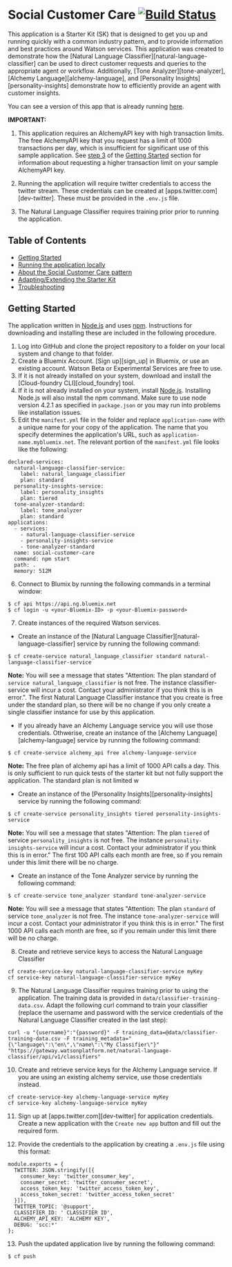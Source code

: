 # Social Customer Care [![Build Status](https://travis-ci.org/watson-developer-cloud/social-customer-care.svg?branch=master)](https://travis-ci.org/watson-developer-cloud/social-customer-care)

This application is a Starter Kit (SK) that is designed to get you up and running quickly with a common industry pattern, and to provide information and best practices around Watson services. This application was created to demonstrate how the [Natural Language Classifier][natural-language-classifier] can be used to direct customer requests and queries to the appropriate agent or workflow. Additionally, [Tone Analyzer][tone-analyzer], [Alchemy Language][alchemy-language], and [Personality Insights][personality-insights] demonstrate how to efficiently provide an agent with customer insights.

You can see a version of this app that is already running [here](https://social-customer-care.mybluemix.net/).

**IMPORTANT:**
1. This application requires an AlchemyAPI key with high transaction limits. The free AlchemyAPI key that you request has a limit of 1000 transactions per day, which is insufficient for significant use of this sample application. See [step 3](#step3) of the [Getting Started](#getting-started) section for information about requesting a higher transaction limit on your sample AlchemyAPI key.

2. Running the application will require twitter credentials to access the twitter stream. These credentials can be created at [apps.twitter.com][dev-twitter]. These must be provided in the `.env.js` file.

3. The Natural Language Classifier requires training prior prior to running the application.

## Table of Contents
 - [Getting Started](#getting-started)
 - [Running the application locally](#running-locally)
 - [About the Social Customer Care pattern](#about-the-social-customer-care-pattern)
 - [Adapting/Extending the Starter Kit](#adaptingextending-the-starter-kit)
 - [Troubleshooting](#troubleshooting)

## Getting Started

  The application written in [Node.js](http://nodejs.org/) and uses [npm](https://www.npmjs.com/). Instructions for downloading and installing these are included in the following procedure.

1. Log into GitHub and clone the project repository to a folder on your local system and change to that folder.
2. Create a Bluemix Account. [Sign up][sign_up] in Bluemix, or use an existing account. Watson Beta or Experimental Services are free to use.
3. If it is not already installed on your system, download and install the [Cloud-foundry CLI][cloud_foundry] tool.
4. If it is not already installed on your system, install [Node.js](http://nodejs.org/). Installing Node.js will also install the npm command. Make sure to use node version 4.2.1 as specified in `package.json` or you may run into problems like installation issues.
5. Edit the `manifest.yml` file in the folder and replace `application-name` with a unique name for your copy of the application. The name that you specify determines the application's URL, such as `application-name.mybluemix.net`. The relevant portion of the `manifest.yml` file looks like the following:
```
declared-services:
  natural-language-classifier-service:
    label: natural_language_classifier
    plan: standard
  personality-insights-service:
    label: personality_insights
    plan: tiered
  tone-analyzer-standard:
    label: tone_analyzer
    plan: standard
applications:
  - services:
    - natural-language-classifier-service
    - personality-insights-service
    - tone-analyzer-standard
  name: social-customer-care
  command: npm start
  path: .
  memory: 512M
```
6. Connect to Blumix by running the following commands in a terminal window:
```
$ cf api https://api.ng.bluemix.net
$ cf login -u <your-Bluemix-ID> -p <your-Bluemix-password>
```
7. Create instances of the required Watson services.
  - Create an instance of the [Natural Language Classifier][natural-language-classifier] service by running the following command:
  ```
  $ cf create-service natural_language_classifier standard natural-language-classifier-service
  ```
  **Note:** You will see a message that states "Attention: The plan standard of `service natural_language_classifier` is not free. The instance classifier-service will incur a cost. Contact your administrator if you think this is in error.". The first Natural Language Classifier instance that you create is free under the standard plan, so there will be no change if you only create a single classifier instance for use by this application.

  - If you already have an Alchemy Language service you will use those credentials. Othwerise, create an instance of the [Alchemy Language][alchemy-language] service by running the following command:
  ```
  $ cf create-service alchemy_api free alchemy-language-service
  ```
  **Note:** The free plan of alchemy api has a limit of 1000 API calls a day. This is only sufficient to run quick tests of the starter kit but not fully support the application. The standard plan is not limited w

  - Create an instance of the [Personality Insights][personality-insights] service by running the following command:
  ```
  $ cf create-service personality_insights tiered personality-insights-service
  ```
  **Note:** You will see a message that states "Attention: The plan `tiered` of service `personality_insights` is not free.  The instance `personality-insights-service` will incur a cost.  Contact your administrator if you think this is in error." The first 100 API calls each month are free, so if you remain under this limit there will be no charge.

  - Create an instance of the Tone Analyzer service by running the following command:
  ```
  $ cf create-service tone_analyzer standard tone-analyzer-service
  ```
  **Note:** You will see a message that states "Attention: The plan `standard` of service `tone_analyzer` is not free.  The instance `tone-analyzer-service` will incur a cost.  Contact your administrator if you think this is in error." The first 1000 API calls each month are free, so if you remain under this limit there will be no charge.

8. Create and retrieve service keys to access the Natural Language Classifier
```
cf create-service-key natural-language-classifier-service myKey
cf service-key natural-language-classifier-service myKey
```
9. The Natural Language Classifier requires training prior to using the application. The training data is provided in `data/classifier-training-data.csv`. Adapt the following curl command to train your classifier (replace the username and password with the service credentials of the Natural Language Classifier created in the last step):
```
curl -u "{username}":"{password}" -F training_data=@data/classifier-training-data.csv -F training_metadata="{\"language\":\"en\",\"name\":\"My Classifier\"}" "https://gateway.watsonplatform.net/natural-language-classifier/api/v1/classifiers"
```
10. Create and retrieve service keys for the Alchemy Language service. If you are using an existing alchemy service, use those credentials instead.
```
cf create-service-key alchemy-language-service myKey
cf service-key alchemy-language-service myKey
```
11. Sign up at [apps.twitter.com][dev-twitter] for application credentials. Create a new application with the `Create new app` button and fill out the required form.

12. Provide the credentials to the application by creating a `.env.js` file using this format:
```
module.exports = {
  TWITTER: JSON.stringify([{
    consumer_key: 'twitter_consumer_key',
    consumer_secret: 'twitter_consumer_secret',
    access_token_key: 'twitter_access_token_key',
    access_token_secret: 'twitter_access_token_secret'
  }]),
  TWITTER_TOPIC: '@support',
  CLASSIFIER_ID: ' CLASSIFIER ID',
  ALCHEMY_API_KEY: 'ALCHEMY KEY',
  DEBUG: 'scc:*'
};
```

13. Push the updated application live by running the following command:
```
$ cf push
```
